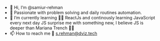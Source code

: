 - 👋 Hi, I’m @samiur-rehman
- 💓  Passionate with problem solving and daily routines automation.
- 🌱 I’m currently learning 👨‍💻 ReactJs and continously learning JavaScript every next day JS surprise me with something new, I believe JS is deeper than Mariana Trench 🚀🚀
- 📫 How to reach me 📩 s.rehman@dviz.tech

<!---
samiur-rehman/samiur-rehman is a ✨ special ✨ repository because its `README.md` (this file) appears on your GitHub profile.
You can click the Preview link to take a look at your changes.
--->
